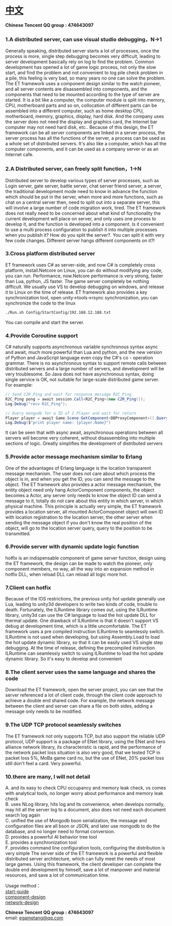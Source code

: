 # [中文](https://github.com/egametang/Egametang/blob/master/README-CN.md) 

__Chinese Tencent QQ group : 474643097__  

### 1.A distributed server, can use visual studio debugging，N->1  
Generally speaking, distributed server starts a lot of processes, once the process is more, single step debugging becomes very difficult, leading to server development basically rely on log to find the problem. Common development has opened a lot of game logic process, not only the slow start, and find the problem and not convenient to log pile check problem in a pile, this feeling is very bad, so many years no one can solve the problem. The ET framework uses a component design similar to the watch pioneer, and all server contents are disassembled into components, and the components that need to be mounted according to the type of server are started. It is a bit like a computer, the computer module is split into memory, CPU, motherboard parts and so on, collocation of different parts can be assembled into a different computer, such as home desktop CPU, motherboard, memory, graphics, display, hard disk. And the company uses the server does not need the display and graphics card, the Internet bar computer may not need hard disk, etc.. Because of this design, the ET framework can be all server components are linked in a server process, the server process has all the functions of the server, a process can be used as a whole set of distributed servers. It's also like a computer, which has all the computer components, and it can be used as a company server or as an Internet cafe.  
### 2.A Distributed server, can freely split function，1->N  
Distributed server to develop various types of server processes, such as Login server, gate server, battle server, chat server friend server, a server, the traditional development mode need to know in advance the function which should be put in the server, when more and more functions, such as chat on a central server then, need to split out into a separate server, this will involve a large number of code migration work, tired. The ET framework does not really need to be concerned about what kind of functionality the current development will place on server, and only uses one process to develop it, and the function is developed into a component. Is it convenient to use a multi process configuration to publish it into multiple processes when you publish it? How do you split the server?. You can split it with very few code changes. Different server hangs different components on it?!
### 3.Cross platform distributed server 
ET framework uses C# as server-side, and now C# is completely cross platform, install.Netcore on Linux, you can do without modifying any code, you can run. Performance, now.Netcore performance is very strong, faster than Lua, python, JS faster. The game server completely be nothing difficult. We usually use VS to develop debugging on windows, and release it to Linux on the time of release. ET framework also provides a key synchronization tool, open unity->tools->rsync synchronization, you can synchronize the code to the linux  
```bash
./Run.sh Config/StartConfig/192.168.12.188.txt 
```
You can compile and start the server.  
### 4.Provide Coroutine support  
C# naturally supports asynchronous variable synchronous syntax async and await, much more powerful than Lua and python, and the new version of Python and JavaScript language even copy the C#'s co - operation grammar. There is no asynchronous syntax to support remote calls between distributed servers and a large number of servers, and development will be very troublesome. So Java does not have asynchronous syntax, doing single service is OK, not suitable for large-scale distributed game server. For example:  

```c#
// Send C2R_Ping and wait for response message R2C_Ping
R2C_Ping pong = await session.Call<R2C_Ping>(new C2R_Ping());
Log.Debug("recv R2C_Ping");

// Query mongodb for a ID of 1 Player and wait for return
Player player = await Game.Scene.GetComponent<DBProxyComponent>().Query<Player>(1);
Log.Debug($"print player name: {player.Name}")
```
It can be seen that with async await, asynchronous operations between all servers will become very coherent, without disassembling into multiple sections of logic. Greatly simplifies the development of distributed servers 
### 5.Provide actor message mechanism similar to Erlang  
One of the advantages of Erlang language is the location transparent message mechanism. The user does not care about which process the object is in, and when you get the ID, you can send the message to the object. The ET framework also provides a actor message mechanism, the entity object need only hang ActorComponent components, the object becomes a Actor, any server only needs to know the object ID can send a message to it, totally do not care about this entity in which server, in which physical machine. This principle is actually very simple, the ET framework provides a location server, all mounted ActorComoponet object will own ID with location registration to the location server, the other server when sending the message object if you don't know the real position of the object, will go to the location server query, query to the position to be transmitted.
### 6.Provide server with dynamic update logic function   
hotfix is an indispensable component of game server function, design using the ET framework, the design can be made to watch the pioneer, only component members, no way, all the way into an expansion method in hotfix DLL, when reload DLL can reload all logic more hot.
### 7.Client can hotfix
Because of the IOS restrictions, the previous unity hot update generally use Lua, leading to unity3d developers to write two kinds of code, trouble to death. Fortunately, the ILRuntime library comes out, using the ILRuntime library, unity3d can use the C# language to load the hot update DLL for thermal update. One drawback of ILRuntime is that it doesn't support VS debug at development time, which is a little uncomfortable. The ET framework uses a pre compiled instruction ILRuntime to seamlessly switch. ILRuntime is not used when developing, but using Assembly.Load to load the hot update dynamic library, so that it can be easily used VS single step debugging. At the time of release, defining the precompiled instruction ILRuntime can seamlessly switch to using ILRuntime to load the hot update dynamic library. So it's easy to develop and convenient
### 8.The client server uses the same language and shares the code  
Download the ET framework, open the server project, you can see that the server referenced a lot of client code, through the client code approach to achieve a double end shared code. For example, the network message between the client and server can share a file on both sides, adding a message only needs to be modified.  
### 9.The UDP TCP protocol seamlessly switches
The ET framework not only supports TCP, but also support the reliable UDP protocol, UDP support is a package of ENet library, using the ENet and hero alliance network library, its characteristic is rapid, and the performance of the network packet loss situation is also very good, that we tested TCP in packet loss 5%, MoBa game card no, but the use of ENet, 20% packet loss still don't feel a card. Very powerful.  

### 10.there are many, I will not detail
A. and its easy to check CPU occupancy and memory leak check, vs comes with analytical tools, no longer worry about performance and memory leak check  
B. uses NLog library, hits log and its convenience, when develops normally, may hit all the server log to a document, also does not need each document search log again  
C. unified the use of Mongodb bson serialization, the message and configuration files are all bson or JSON, and later use mongodb to do the database, and no longer need to format conversion.  
D. provides a powerful AI behavior tree tool  
E. provides a synchronization tool  
F. provides command line configuration tools, configuring the distribution is very simple
The server side of the ET framework is a powerful and flexible distributed server architecture, which can fully meet the needs of most large games. Using this framework, the client developer can complete the double end development by himself, save a lot of manpower and material resources, and save a lot of communication time.  

Usage method：  
[start-guide](https://github.com/egametang/Egametang/blob/master/Doc/start-guide.md)    
[component-design](https://github.com/egametang/Egametang/blob/master/Doc/component-design.md)   
[network-design](https://github.com/egametang/Egametang/blob/master/Doc/network-design.md) 

__Chinese Tencent QQ group : 474643097__  
email: egametang@qq.com
